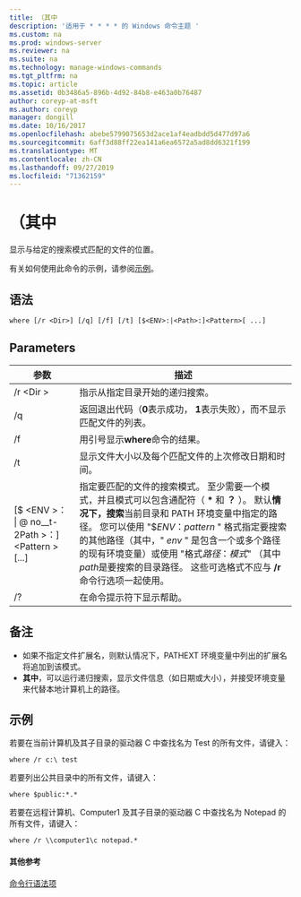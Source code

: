 ```yaml
---
title: （其中
description: '适用于 * * * * 的 Windows 命令主题 '
ms.custom: na
ms.prod: windows-server
ms.reviewer: na
ms.suite: na
ms.technology: manage-windows-commands
ms.tgt_pltfrm: na
ms.topic: article
ms.assetid: 0b3486a5-896b-4d92-84b8-e463a0b76487
author: coreyp-at-msft
ms.author: coreyp
manager: dongill
ms.date: 10/16/2017
ms.openlocfilehash: abebe5799075653d2ace1af4eadbdd5d477d97a6
ms.sourcegitcommit: 6aff3d88ff22ea141a6ea6572a5ad8dd6321f199
ms.translationtype: MT
ms.contentlocale: zh-CN
ms.lasthandoff: 09/27/2019
ms.locfileid: "71362159"
---
```

# <a name="where"></a>（其中



显示与给定的搜索模式匹配的文件的位置。

有关如何使用此命令的示例，请参阅[示例](#BKMK_examples)。

## <a name="syntax"></a>语法

```
where [/r <Dir>] [/q] [/f] [/t] [$<ENV>:|<Path>:]<Pattern>[ ...] 
```

## <a name="parameters"></a>Parameters

|参数|描述|
|---------|-----------|
|/r \<Dir >|指示从指定目录开始的递归搜索。|
|/q|返回退出代码（**0**表示成功， **1**表示失败），而不显示匹配文件的列表。|
|/f|用引号显示**where**命令的结果。|
|/t|显示文件大小以及每个匹配文件的上次修改日期和时间。|
|[$ \<ENV >： \| @ no__t-2Path >：] \<Pattern > [...]|指定要匹配的文件的搜索模式。 至少需要一个模式，并且模式可以包含通配符（ **&#42;** 和 **？** ）。 默认**情况下，搜索**当前目录和 PATH 环境变量中指定的路径。 您可以使用 "$*ENV*：*pattern* " 格式指定要搜索的其他路径（其中，" *env* " 是包含一个或多个路径的现有环境变量）或使用 "格式*路径*：*模式*" （其中*path*是要搜索的目录路径。 这些可选格式不应与 **/r**命令行选项一起使用。|
|/?|在命令提示符下显示帮助。|

## <a name="remarks"></a>备注

-   如果不指定文件扩展名，则默认情况下，PATHEXT 环境变量中列出的扩展名将追加到该模式。
-   **其中**，可以运行递归搜索，显示文件信息（如日期或大小），并接受环境变量来代替本地计算机上的路径。

## <a name="BKMK_examples"></a>示例

若要在当前计算机及其子目录的驱动器 C 中查找名为 Test 的所有文件，请键入：
```
where /r c:\ test 
```
若要列出公共目录中的所有文件，请键入：
```
where $public:*.*
```
若要在远程计算机、Computer1 及其子目录的驱动器 C 中查找名为 Notepad 的所有文件，请键入：
```
where /r \\computer1\c notepad.*
```

#### <a name="additional-references"></a>其他参考

[命令行语法项](command-line-syntax-key.md)